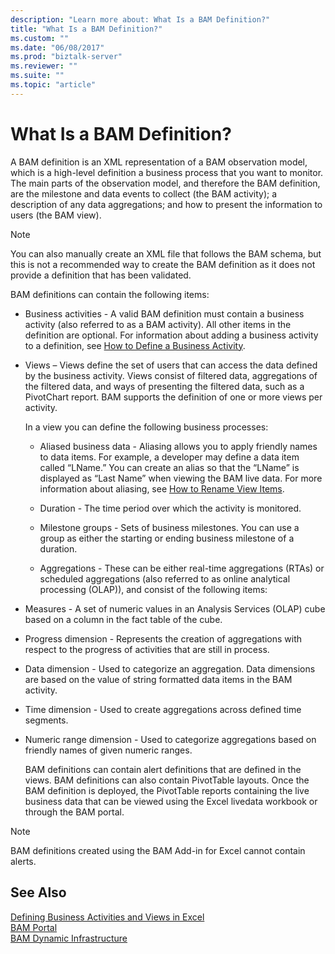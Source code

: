```yaml
---
description: "Learn more about: What Is a BAM Definition?"
title: "What Is a BAM Definition?"
ms.custom: ""
ms.date: "06/08/2017"
ms.prod: "biztalk-server"
ms.reviewer: ""
ms.suite: ""
ms.topic: "article"
---
```

# What Is a BAM Definition?
A BAM definition is an XML representation of a BAM observation model, which is a high-level definition a business process that you want to monitor. The main parts of the observation model, and therefore the BAM definition, are the milestone and data events to collect (the BAM activity); a description of any data aggregations; and how to present the information to users (the BAM view).  
  
> [!NOTE]
>  You can also manually create an XML file that follows the BAM schema, but this is not a recommended way to create the BAM definition as it does not provide a definition that has been validated.  
  
 BAM definitions can contain the following items:  
  
- Business activities - A valid BAM definition must contain a business activity (also referred to as a BAM activity). All other items in the definition are optional. For information about adding a business activity to a definition, see [How to Define a Business Activity](../core/how-to-define-a-business-activity.md).  
  
- Views – Views define the set of users that can access the data defined by the business activity. Views consist of filtered data, aggregations of the filtered data, and ways of presenting the filtered data, such as a PivotChart report. BAM supports the definition of one or more views per activity.  
  
   In a view you can define the following business processes:  
  
  -   Aliased business data - Aliasing allows you to apply friendly names to data items. For example, a developer may define a data item called “LName.” You can create an alias so that the “LName” is displayed as “Last Name” when viewing the BAM live data.  For more information about aliasing, see [How to Rename View Items](../core/how-to-rename-view-items.md).  
  
  -   Duration - The time period over which the activity is monitored.  
  
  -   Milestone groups - Sets of business milestones. You can use a group as either the starting or ending business milestone of a duration.  
  
  -   Aggregations -  These can be either real-time aggregations (RTAs) or scheduled aggregations (also referred to as online analytical processing (OLAP)), and consist of the following items:  
  
- Measures - A set of numeric values in an Analysis Services (OLAP) cube based on a column in the fact table of the cube.  
  
- Progress dimension - Represents the creation of aggregations with respect to the progress of activities that are still in process.  
  
- Data dimension - Used to categorize an aggregation. Data dimensions are based on the value of string formatted data items in the BAM activity.  
  
- Time dimension - Used to create aggregations across defined time segments.  
  
- Numeric range dimension - Used to categorize aggregations based on friendly names of given numeric ranges.  
  
  BAM definitions can contain alert definitions that are defined in the views. BAM definitions can also contain PivotTable layouts. Once the BAM definition is deployed, the PivotTable reports containing the live business data that can be viewed using the Excel livedata workbook or through the BAM portal.  
  
> [!NOTE]
>  BAM definitions created using the BAM Add-in for Excel cannot contain alerts.  
  
## See Also  
 [Defining Business Activities and Views in Excel](../core/defining-business-activities-and-views-in-excel.md)   
 [BAM Portal](../core/bam-portal.md)   
 [BAM Dynamic Infrastructure](../core/bam-dynamic-infrastructure.md)
